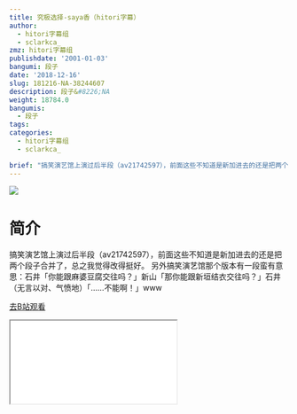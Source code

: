 ```yaml
---
title: 究极选择-saya香（hitori字幕）
author:
  - hitori字幕组
  - sclarkca_
zmz: hitori字幕组
publishdate: '2001-01-03'
bangumi: 段子
date: '2018-12-16'
slug: 181216-NA-38244607
description: 段子&#8226;NA
weight: 18784.0
bangumis:
  - 段子
tags:
categories:
  - hitori字幕组
  - sclarkca_

brief: "搞笑演艺馆上演过后半段（av21742597），前面这些不知道是新加进去的还是把两个段子合并了，总之我觉得改得挺好。 另外搞笑演艺馆那个版本有一段蛮有意思：石井「你能跟麻婆豆腐交往吗？」新山「那你能跟新垣结衣交往吗？」石井（无言以对、气愤地）「……不能啊！」www"
---
```

![](https://i.imgur.com/DDsoTug.jpg)
# 简介  
搞笑演艺馆上演过后半段（av21742597），前面这些不知道是新加进去的还是把两个段子合并了，总之我觉得改得挺好。
另外搞笑演艺馆那个版本有一段蛮有意思：石井「你能跟麻婆豆腐交往吗？」新山「那你能跟新垣结衣交往吗？」石井（无言以对、气愤地）「……不能啊！」www  

[去B站观看](https://www.bilibili.com/video/av38244607/)
<div class ="resp-container"><iframe class="testiframe" src="//player.bilibili.com/player.html?aid=38244607"", scrolling="no", allowfullscreen="true" > </iframe></div> 
